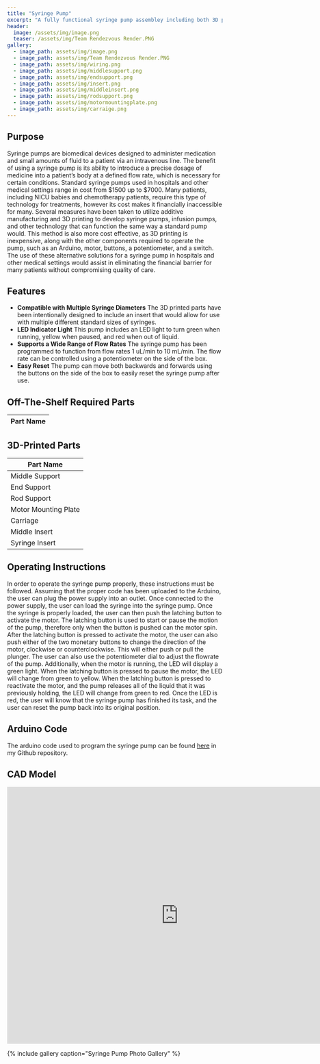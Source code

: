 ```yaml
---
title: "Syringe Pump"
excerpt: "A fully functional syringe pump assembley including both 3D printed and manufactured off-the-shelf parts that is capable of flow rates from 1 uL/min to 10 mL/min."
header:
  image: /assets/img/image.png
  teaser: /assets/img/Team Rendezvous Render.PNG
gallery:
  - image_path: assets/img/image.png
  - image_path: assets/img/Team Rendezvous Render.PNG
  - image_path: assets/img/wiring.png
  - image_path: assets/img/middlesupport.png
  - image_path: assets/img/endsupport.png
  - image_path: assets/img/insert.png
  - image_path: assets/img/middleinsert.png
  - image_path: assets/img/rodsupport.png
  - image_path: assets/img/motormountingplate.png
  - image_path: assets/img/carraige.png
---
```


## Purpose

Syringe pumps are biomedical devices designed to administer medication and small amounts of fluid to a patient via an intravenous line. The benefit of using a syringe pump is its ability to introduce a precise dosage of medicine into a patient’s body at a defined flow rate, which is necessary for certain conditions. Standard syringe pumps used in hospitals and other medical settings range in cost from $1500 up to $7000. Many patients, including NICU babies and chemotherapy patients, require this type of technology for treatments, however its cost makes it financially inaccessible for many. Several measures have been taken to utilize additive manufacturing and 3D printing to develop syringe pumps, infusion pumps, and other technology that can function the same way a standard pump would. This method is also more cost effective, as 3D printing is inexpensive, along with the other components required to operate the pump, such as an Arduino, motor, buttons, a potentiometer, and a switch. The use of these alternative solutions for a syringe pump in hospitals and other medical settings would assist in eliminating the financial barrier for many patients without compromising quality of care.

## Features

* **Compatible with Multiple Syringe Diameters** The 3D printed parts have been intentionally designed to include an insert that would allow for use with multiple different standard sizes of syringes.
* **LED Indicator Light** This pump includes an LED light to turn green when running, yellow when paused, and red when out of liquid.
* **Supports a Wide Range of Flow Rates** The syringe pump has been programmed to function from flow rates 1 uL/min to 10 mL/min. The flow rate can be controlled using a potentiometer on the side of the box.
* **Easy Reset** The pump can move both backwards and forwards using the buttons on the side of the box to easily reset the syringe pump after use.

## Off-The-Shelf Required Parts
| Part Name | 
|-----------|

## 3D-Printed Parts

| Part Name |
|----------------------|
| Middle Support |
| End Support |
| Rod Support |
| Motor Mounting Plate |
| Carriage |
| Middle Insert |
| Syringe Insert |

## Operating Instructions

In order to operate the syringe pump properly, these instructions must be followed. Assuming that the proper code has been uploaded to the Arduino, the user can plug the power supply into an outlet. Once connected to the power supply, the user can load the syringe into the  syringe pump. Once the syringe is properly loaded, the user can then push the latching button to activate the motor. The latching button is used to start or pause the motion of the pump, therefore only when the button is pushed can the motor spin. After the latching button is pressed to activate the motor, the user can also push either of the two monetary buttons to change the direction of the motor, clockwise or counterclockwise. This will either push or pull the plunger. The user can also use the potentiometer dial to adjust the flowrate of the pump. Additionally, when the motor is running, the LED will display a green light. When the latching button is pressed to pause the motor, the LED will change from green to yellow. When the latching button is pressed to reactivate the motor, and the pump releases all of the liquid that it was previously holding, the LED will change from green to red. Once the LED is red, the user will know that the syringe pump has finished its task, and the user can reset the pump back into its original position.

## Arduino Code
The arduino code used to program the syringe pump can be found [here](https://github.com/brookebyrne/SyringPumpArduino/blob/main/code) in my Github repository.

## CAD Model

<iframe src="https://vanderbilt643.autodesk360.com/shares/public/SH512d4QTec90decfa6e66b6ac86d6a05dc1?mode=embed" width="800" height="600" allowfullscreen="true" webkitallowfullscreen="true" mozallowfullscreen="true"  frameborder="0"></iframe>

{% include gallery caption="Syringe Pump Photo Gallery" %}
